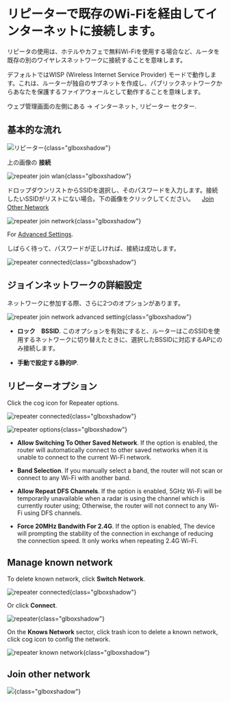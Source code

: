 # リピーターで既存のWi-Fiを経由してインターネットに接続します。

リピータの使用は、ホテルやカフェで無料Wi-Fiを使用する場合など、ルータを既存の別のワイヤレスネットワークに接続することを意味します。

デフォルトではWISP (Wireless Internet Service Provider) モードで動作します。これは、ルーターが独自のサブネットを作成し、パブリックネットワークからあなたを保護するファイアウォールとして動作することを意味します。

ウェブ管理画面の左側にある  -> インターネット, リピーター セクター.

## 基本的な流れ

![リピーター](https://static.gl-inet.com/docs/en/4/tutorials/internet_repeater/repeater_sector.png){class="glboxshadow"}

上の画像の **接続** 

![repeater join wlan](https://static.gl-inet.com/docs/en/4/tutorials/internet_repeater/repeater_join_wlan.png){class="glboxshadow"}

ドロップダウンリストからSSIDを選択し、そのパスワードを入力します。接続したいSSIDがリストにない場合。下の画像をクリックしてください。 　[Join Other Network](#join-other-network) 　

![repeater join network](https://static.gl-inet.com/docs/en/4/tutorials/internet_repeater/repeater_join_network.png){class="glboxshadow"}

For [Advanced Settings](#join-network-advanced-setting).

しばらく待って、パスワードが正しければ、接続は成功します。

![repeater connected](https://static.gl-inet.com/docs/en/4/tutorials/internet_repeater/repeater_connected.png){class="glboxshadow"}

## ジョインネットワークの詳細設定

ネットワークに参加する際、さらに2つのオプションがあります。

![repeater join network advanced setting](https://static.gl-inet.com/docs/en/4/tutorials/internet_repeater/repeater_join_network_advanced_setting.png){class="glboxshadow"}

* **ロック　BSSID**. このオプションを有効にすると、ルーターはこのSSIDを使用するネットワークに切り替えたときに、選択したBSSIDに対応するAPにのみ接続します。

* **手動で設定する静的IP**.

## リピーターオプション

Click the cog icon for Repeater options.

![repeater connected](https://static.gl-inet.com/docs/en/4/tutorials/internet_repeater/repeater_connected.png){class="glboxshadow"}

![repeater options](https://static.gl-inet.com/docs/en/4/tutorials/internet_repeater/repeater_options.png){class="glboxshadow"}

* **Allow Switching To Other Saved Network**. If the option is enabled, the router will automatically connect to other saved networks when it is unable to connect to the current Wi-Fi network.

* **Band Selection**. If you manually select a band, the router will not scan or connect to any Wi-Fi with another band.

* **Allow Repeat DFS Channels**. If the option is enabled, 5GHz Wi-Fi will be temporarily unavailable when a radar is using the channel which is currently router using; Otherwise, the router will not connect to any Wi-Fi using DFS channels.

* **Force 20MHz Bandwith For 2.4G**. If the option is enabled, The device will prompting the stability of the connection in exchange of reducing the connection speed. It only works when repeating 2.4G Wi-Fi.

## Manage known network

To delete known network, click **Switch Network**.

![repeater connected](https://static.gl-inet.com/docs/en/4/tutorials/internet_repeater/repeater_connected.png){class="glboxshadow"}

Or click **Connect**.

![repeater](https://static.gl-inet.com/docs/en/4/tutorials/internet_repeater/repeater_sector.png){class="glboxshadow"}

On the **Knows Network** sector, click trash icon to delete a known network, click cog icon to config the network.

![repeater known network](https://static.gl-inet.com/docs/en/4/tutorials/internet_repeater/repeater_known_networks.png){class="glboxshadow"}

## Join other network

![](https://static.gl-inet.com/docs/en/4/tutorials/internet_repeater/repeater_join_other_network.png){class="glboxshadow"}
